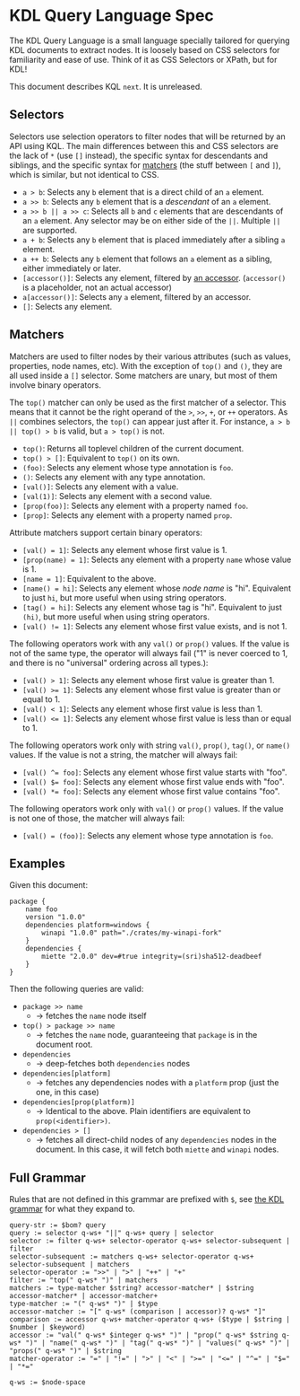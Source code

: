 # KDL Query Language Spec

The KDL Query Language is a small language specially tailored for querying KDL
documents to extract nodes. It is loosely based on CSS
selectors for familiarity and ease of use. Think of it as CSS Selectors or
XPath, but for KDL!

This document describes KQL `next`. It is unreleased.

## Selectors

Selectors use selection operators to filter nodes that will be returned by an
API using KQL. The main differences between this and CSS selectors are the
lack of `*` (use `[]` instead), the specific syntax for descendants and siblings, and the specific syntax for
[matchers](#matchers) (the stuff between `[` and `]`), which is similar, but not identical to CSS.

* `a > b`: Selects any `b` element that is a direct child of an `a` element.
* `a >> b`: Selects any `b` element that is a _descendant_ of an `a` element.
* `a >> b || a >> c`: Selects all `b` and `c` elements that are descendants of an `a` element. Any selector may be on either side of the `||`. Multiple `||` are supported.
* `a + b`: Selects any `b` element that is placed immediately after a sibling `a` element.
* `a ++ b`: Selects any `b` element that follows an `a` element as a sibling, either immediately or later.
* `[accessor()]`: Selects any element, filtered by [an accessor](#accessors). (`accessor()` is a placeholder, not an actual accessor)
* `a[accessor()]`: Selects any `a` element, filtered by an accessor.
* `[]`: Selects any element.

## Matchers

Matchers are used to filter nodes by their various attributes (such as values,
properties, node names, etc). With the exception of `top()` and `()`, they are all
used inside a `[]` selector. Some matchers are unary, but most of them involve
binary operators.

The `top()` matcher can only be used as the first matcher of a selector. This means
that it cannot be the right operand of the `>`, `>>`, `+`, or `++` operators. As `||`
combines selectors, the `top()` can appear just after it. For instance,
 `a > b || top() > b` is valid, but `a > top()` is not.

* `top()`: Returns all toplevel children of the current document.
* `top() > []`: Equivalent to `top()` on its own.
* `(foo)`: Selects any element whose type annotation is `foo`.
* `()`: Selects any element with any type annotation.
* `[val()]`: Selects any element with a value.
* `[val(1)]`: Selects any element with a second value.
* `[prop(foo)]`: Selects any element with a property named `foo`.
* `[prop]`: Selects any element with a property named `prop`.

Attribute matchers support certain binary operators:

* `[val() = 1]`: Selects any element whose first value is 1.
* `[prop(name) = 1]`: Selects any element with a property `name` whose value is 1.
* `[name = 1]`: Equivalent to the above.
* `[name() = hi]`: Selects any element whose _node name_ is "hi". Equivalent to just `hi`, but more useful when using string operators.
* `[tag() = hi]`: Selects any element whose tag is "hi". Equivalent to just `(hi)`, but more useful when using string operators.
* `[val() != 1]`: Selects any element whose first value exists, and is not 1.

The following operators work with any `val()` or `prop()` values.
If the value is not of the same type, the operator will always fail ("1" is
never coerced to 1, and there is no "universal" ordering across all types.):

* `[val() > 1]`: Selects any element whose first value is greater than 1.
* `[val() >= 1]`: Selects any element whose first value is greater than or equal to 1.
* `[val() < 1]`: Selects any element whose first value is less than 1.
* `[val() <= 1]`: Selects any element whose first value is less than or equal to 1.

The following operators work only with string `val()`, `prop()`, `tag()`, or `name()` values.
If the value is not a string, the matcher will always fail:

* `[val() ^= foo]`: Selects any element whose first value starts with "foo".
* `[val() $= foo]`: Selects any element whose first value ends with "foo".
* `[val() *= foo]`: Selects any element whose first value contains "foo".

The following operators work only with `val()` or `prop()` values. If the value
is not one of those, the matcher will always fail:

* `[val() = (foo)]`: Selects any element whose type annotation is `foo`.

## Examples

Given this document:

```kdl
package {
    name foo
    version "1.0.0"
    dependencies platform=windows {
        winapi "1.0.0" path="./crates/my-winapi-fork"
    }
    dependencies {
        miette "2.0.0" dev=#true integrity=(sri)sha512-deadbeef
    }
}
```

Then the following queries are valid:

* `package >> name`
    * -> fetches the `name` node itself
* `top() > package >> name`
    * -> fetches the `name` node, guaranteeing that `package` is in the document root.
* `dependencies`
    * -> deep-fetches both `dependencies` nodes
* `dependencies[platform]`
    * -> fetches any dependencies nodes with a `platform` prop (just the one, in this case)
* `dependencies[prop(platform)]`
    * -> Identical to the above. Plain identifiers are equivalent to `prop(<identifier>)`.
* `dependencies > []`
    * -> fetches all direct-child nodes of any `dependencies` nodes in the
         document. In this case, it will fetch both `miette` and `winapi` nodes.

## Full Grammar

Rules that are not defined in this grammar are prefixed with `$`, see [the KDL
grammar](https://kdl.dev/spec/#name-full-grammar) for
what they expand to.

```
query-str := $bom? query
query := selector q-ws+ "||" q-ws+ query | selector
selector := filter q-ws+ selector-operator q-ws+ selector-subsequent | filter
selector-subsequent := matchers q-ws+ selector-operator q-ws+ selector-subsequent | matchers
selector-operator := ">>" | ">" | "++" | "+"
filter := "top(" q-ws* ")" | matchers
matchers := type-matcher $string? accessor-matcher* | $string accessor-matcher* | accessor-matcher+
type-matcher := "(" q-ws* ")" | $type
accessor-matcher := "[" q-ws* (comparison | accessor)? q-ws* "]"
comparison := accessor q-ws+ matcher-operator q-ws+ ($type | $string | $number | $keyword)
accessor := "val(" q-ws* $integer q-ws* ")" | "prop(" q-ws* $string q-ws* ")" | "name(" q-ws* ")" | "tag(" q-ws* ")" | "values(" q-ws* ")" | "props(" q-ws* ")" | $string
matcher-operator := "=" | "!=" | ">" | "<" | ">=" | "<=" | "^=" | "$=" | "*="

q-ws := $node-space
```
